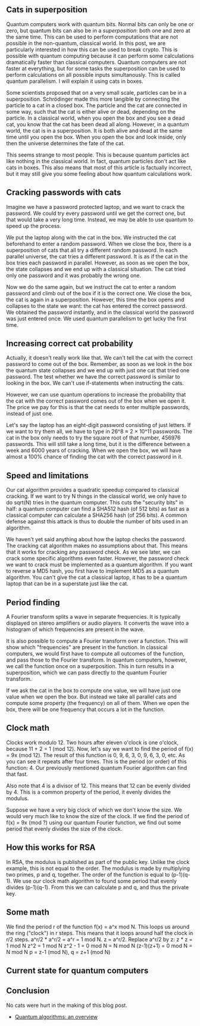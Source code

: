


## Cats in superposition

Quantum computers work with quantum bits. Normal bits can only be one or zero, but quantum bits can also be in a _superposition_: both one and zero at the same time. This can be used to perform computations that are not possible in the non-quantum, classical world. In this post, we are particularly interested in how this can be used to break crypto. This is possible with quantum computing because it can perform some calculations dramatically faster than classical computers. Quantum computers are not faster at everything, but for some tasks the superposition can be used to perform calculations on all possible inputs simultanously. This is called quantum parallelism. I will explain it using cats in boxes.

Some scientists proposed that on a very small scale, particles can be in a superposition. Schrödinger made this more tangible by connecting the particle to a cat in a closed box. The particle and the cat are connected in some way, such that the cat is either alive or dead, depending on the particle. In a classical world, when you open the box and you see a dead cat, you know that the cat has been dead all along. However, in a quantum world, the cat is in a superposition. It is both alive and dead at the same time until you open the box. When you open the box and look inside, only then the universe determines the fate of the cat.

This seems strange to most people. This is because quantum particles act like nothing in the classical world. In fact, quantum particles don't act like cats in boxes. This also means that most of this article is factually incorrect, but it may still give you some feeling about how quantum calculations work.

## Cracking passwords with cats

Imagine we have a password protected laptop, and we want to crack the password. We could try every password until we get the correct one, but that would take a very long time. Instead, we may be able to use quantum to speed up the process.

We put the laptop along with the cat in the box. We instructed the cat beforehand to enter a random password. When we close the box, there is a superposition of cats that all try a different random password. In each parallel universe, the cat tries a different password. It is as if the cat in the box tries each password in parallel. However, as soon as we open the box, the state collapses and we end up with a classical situation. The cat tried only one password and it was probably the wrong one.

Now we do the same again, but we instruct the cat to enter a random password and climb out of the box if it is the correct one. We close the box, the cat is again in a superposition. However, this time the box opens and collapses to the state we want: the cat has entered the correct password. We obtained the password instantly, and in the classical world the password was just entered once. We used quantum parallelism to get lucky the first time.

## Increasing correct cat probability

Actually, it doesn't really work like that. We can't tell the cat with the correct password to come out of the box. Remember, as soon as we look in the box the quantum state collapses and we end up with just one cat that tried one password. The test whether we have the correct password is similar to looking in the box. We can't use if-statements when instructing the cats.

However, we can use quantum operations to increase the probability that the cat with the correct password comes out of the box when we open it. The price we pay for this is that the cat needs to enter multiple passwords, instead of just one.

Let's say the laptop has an eight-digit password consisting of just letters. If we want to try them all, we have to type in 26^8 ≈  2 × 10^11 passwords. The cat in the box only needs to try the square root of that number, 456976 passwords. This will still take a long time, but it is the difference between a week and 6000 years of cracking. When we open the box, we will have almost a 100% chance of finding the cat with the correct password in it.

## Speed and limitations

Our cat algorithm provides a quadratic speedup compared to classical cracking. If we want to try N things in the classical world, we only have to do sqrt(N) tries in the quantum computer. This cuts the "security bits" in half: a quantum computer can find a SHA512 hash (of 512 bits) as fast as a classical computer can calculate a SHA256 hash (of 256 bits). A common defense against this attack is thus to double the number of bits used in an algorithm.

We haven't yet said anything about how the laptop checks the password. The cracking cat algorithm makes no assumptions about that. This means that it works for cracking any password check. As we see later, we can crack some specific algorithms even faster. However, the password check we want to crack must be implemented as a quantum algorithm. If you want to reverse a MD5 hash, you first have to implement MD5 as a quantum algorithm. You can't give the cat a classical laptop, it has to be a quantum laptop that can be in a superstate just like the cat.

## Period finding

A Fourier transform splits a wave in separate frequencies. It is typically displayed on stereo amplifiers or audio players. It converts the wave into a histogram of which frequencies are present in the wave.

It is also possible to compute a Fourier transform over a function. This will show which "frequencies" are present in the function. In classical computers, we would first have to compute all outcomes of the function, and pass those to the Fourier transform. In quantum computers, however, we call the function once on a superposition. This in turn results in a superposition, which we can pass directly to the quantum Fourier transform. 

If we ask the cat in the box to compute one value, we will have just one value when we open the box. But instead we take all parallel cats and compute some property (the frequency) on all of them. When we open the box, there will be one frequency that occurs a lot in the function.

## Clock math

Clocks work modulo 12. Two hours after eleven o'clock is one o'clock, because 11 + 2 = 1 (mod 12). Now, let's say we want to find the period of f(x) = 9x (mod 12). The result of this function is 0, 9, 6, 3, 0, 9, 6, 3, 0, etc. As you can see it repeats after four times. This is the period (or order) of this function: 4. Our previously mentioned quantum Fourier algorithm can find that fast.

Also note that 4 is a divisor of 12. This means that 12 can be evenly divided by 4. This is a common property of the period, it evenly divides the modulus.

Suppose we have a very big clock of which we don't know the size. We would very much like to know the size of the clock. If we find the period of f(x) = 9x (mod ?) using our quantum Fourier function, we find out some period that evenly divides the size of the clock.

## How this works for RSA

In RSA, the modulus is published as part of the public key. Unlike the clock example, this is not equal to the order. The modulus is made by multiplying two primes, p and q, together. The order of the function is equal to (p-1)(q-1). We use our clock math algorithm to found some period that evenly divides (p-1)(q-1). From this we can calculate p and q, and thus the private key.

## Some math

We find the period r of the function f(x) = a^x mod N. This loops us around the ring ("clock") in r steps. This means that it loops around half the clock in r/2 steps. a^r/2 * a^r/2 = a^r = 1 mod N.
z = a^r/2. Replace a^r/2 by z: z * z = 1 mod N
z^2 = 1 mod N
z^2 - 1 = 0 mod N = N mod N
(z-1)(z+1) = 0 mod N = N mod N
p = z-1 (mod N), q = z+1 (mod N)

## Current state for quantum computers

## Conclusion

No cats were hurt in the making of this blog post.

* [Quantum algorithms: an overview](https://arxiv.org/pdf/1511.04206.pdf)
